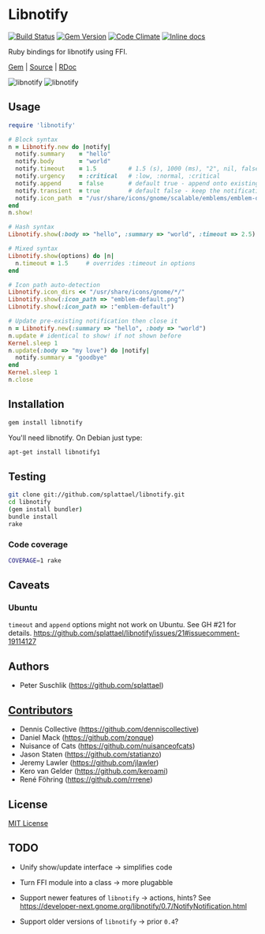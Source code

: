 # Libnotify

[![Build Status](https://img.shields.io/travis/splattael/libnotify.svg?branch=master)](https://travis-ci.org/splattael/libnotify) [![Gem Version](https://img.shields.io/gem/v/libnotify.svg)](https://rubygems.org/gems/libnotify) [![Code Climate](https://img.shields.io/codeclimate/github/splattael/libnotify.svg)](https://codeclimate.com/github/splattael/libnotify) [![Inline docs](http://inch-ci.org/github/splattael/libnotify.svg?branch=master)](http://inch-ci.org/github/splattael/libnotify)

Ruby bindings for libnotify using FFI.

[Gem](https://rubygems.org/gems/libnotify) |
[Source](https://github.com/splattael/libnotify) |
[RDoc](http://rubydoc.info/github/splattael/libnotify/master)

![libnotify](https://github.com/splattael/libnotify/raw/master/etc/libnotify-gnome3.png)
![libnotify](https://github.com/splattael/libnotify/raw/master/etc/libnotify-ubuntu.png)

## Usage

```ruby
require 'libnotify'

# Block syntax
n = Libnotify.new do |notify|
  notify.summary    = "hello"
  notify.body       = "world"
  notify.timeout    = 1.5         # 1.5 (s), 1000 (ms), "2", nil, false
  notify.urgency    = :critical   # :low, :normal, :critical
  notify.append     = false       # default true - append onto existing notification
  notify.transient  = true        # default false - keep the notifications around after display
  notify.icon_path  = "/usr/share/icons/gnome/scalable/emblems/emblem-default.svg"
end
n.show!

# Hash syntax
Libnotify.show(:body => "hello", :summary => "world", :timeout => 2.5)

# Mixed syntax
Libnotify.show(options) do |n|
  n.timeout = 1.5     # overrides :timeout in options
end

# Icon path auto-detection
Libnotify.icon_dirs << "/usr/share/icons/gnome/*/"
Libnotify.show(:icon_path => "emblem-default.png")
Libnotify.show(:icon_path => :"emblem-default")

# Update pre-existing notification then close it
n = Libnotify.new(:summary => "hello", :body => "world")
n.update # identical to show! if not shown before
Kernel.sleep 1
n.update(:body => "my love") do |notify|
  notify.summary = "goodbye"
end
Kernel.sleep 1
n.close
```

## Installation

```bash
gem install libnotify
```

You'll need libnotify. On Debian just type:

```bash
apt-get install libnotify1
```

## Testing

```bash
git clone git://github.com/splattael/libnotify.git
cd libnotify
(gem install bundler)
bundle install
rake
```

### Code coverage

```bash
COVERAGE=1 rake
```

## Caveats

### Ubuntu

`timeout` and `append` options might not work on Ubuntu.
See GH #21 for details.
https://github.com/splattael/libnotify/issues/21#issuecomment-19114127

## Authors

* Peter Suschlik (https://github.com/splattael)

## [Contributors](https://github.com/splattael/libnotify/graphs/contributors)

* Dennis Collective (https://github.com/denniscollective)
* Daniel Mack (https://github.com/zonque)
* Nuisance of Cats (https://github.com/nuisanceofcats)
* Jason Staten (https://github.com/statianzo)
* Jeremy Lawler (https://github.com/jlawler)
* Kero van Gelder (https://github.com/keroami)
* René Föhring (https://github.com/rrrene)

## License

[MIT License](http://www.opensource.org/licenses/MIT)

## TODO

* Unify show/update interface
  -> simplifies code

* Turn FFI module into a class
  -> more plugabble

* Support newer features of `libnotify`
  -> actions, hints?
  See https://developer-next.gnome.org/libnotify/0.7/NotifyNotification.html

* Support older versions of `libnotify`
  -> prior `0.4`?

